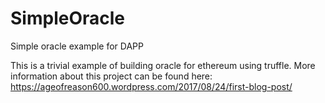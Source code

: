 # SimpleOracle
Simple oracle example for DAPP

This is a trivial example of building oracle for ethereum using truffle. More information about this project can be found here:
https://ageofreason600.wordpress.com/2017/08/24/first-blog-post/
